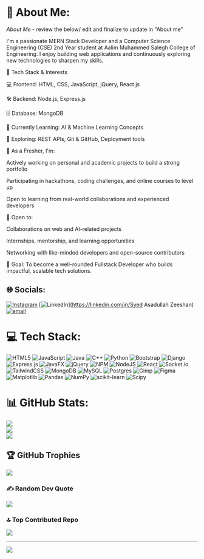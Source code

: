 # 💫 About Me:
*About Me* - review the below/ edit and finalize to update in "About me"

I'm a passionate MERN Stack Developer and a Computer Science Engineering (CSE) 2nd Year student at Aalim Muhammed Salegh College of Engineering. I enjoy building web applications and continuously exploring new technologies to sharpen my skills.

🔧 Tech Stack & Interests

💻 Frontend: HTML, CSS, JavaScript, jQuery, React.js

🛠️ Backend: Node.js, Express.js

🗄️ Database: MongoDB

🧠 Currently Learning: AI & Machine Learning Concepts

🧪 Exploring: REST APIs, Git & GitHub, Deployment tools

🌱 As a Fresher, I'm:

Actively working on personal and academic projects to build a strong portfolio

Participating in hackathons, coding challenges, and online courses to level up

Open to learning from real-world collaborations and experienced developers

🤝 Open to:

Collaborations on web and AI-related projects

Internships, mentorship, and learning opportunities

Networking with like-minded developers and open-source contributors

📌 Goal: To become a well-rounded Fullstack Developer who builds impactful, scalable tech solutions.


## 🌐 Socials:
[![Instagram](https://img.shields.io/badge/Instagram-%23E4405F.svg?logo=Instagram&logoColor=white)](https://instagram.com/s.asadullahzeeshan) [![LinkedIn](https://img.shields.io/badge/LinkedIn-%230077B5.svg?logo=linkedin&logoColor=white)](https://linkedin.com/in/Syed Asadullah Zeeshan) [![email](https://img.shields.io/badge/Email-D14836?logo=gmail&logoColor=white)](mailto:shanzee1050@gmail.com) 

# 💻 Tech Stack:
![HTML5](https://img.shields.io/badge/html5-%23E34F26.svg?style=for-the-badge&logo=html5&logoColor=white) ![JavaScript](https://img.shields.io/badge/javascript-%23323330.svg?style=for-the-badge&logo=javascript&logoColor=%23F7DF1E) ![Java](https://img.shields.io/badge/java-%23ED8B00.svg?style=for-the-badge&logo=openjdk&logoColor=white) ![C++](https://img.shields.io/badge/c++-%2300599C.svg?style=for-the-badge&logo=c%2B%2B&logoColor=white) ![Python](https://img.shields.io/badge/python-3670A0?style=for-the-badge&logo=python&logoColor=ffdd54) ![Bootstrap](https://img.shields.io/badge/bootstrap-%238511FA.svg?style=for-the-badge&logo=bootstrap&logoColor=white) ![Django](https://img.shields.io/badge/django-%23092E20.svg?style=for-the-badge&logo=django&logoColor=white) ![Express.js](https://img.shields.io/badge/express.js-%23404d59.svg?style=for-the-badge&logo=express&logoColor=%2361DAFB) ![JavaFX](https://img.shields.io/badge/javafx-%23FF0000.svg?style=for-the-badge&logo=javafx&logoColor=white) ![jQuery](https://img.shields.io/badge/jquery-%230769AD.svg?style=for-the-badge&logo=jquery&logoColor=white) ![NPM](https://img.shields.io/badge/NPM-%23CB3837.svg?style=for-the-badge&logo=npm&logoColor=white) ![NodeJS](https://img.shields.io/badge/node.js-6DA55F?style=for-the-badge&logo=node.js&logoColor=white) ![React](https://img.shields.io/badge/react-%2320232a.svg?style=for-the-badge&logo=react&logoColor=%2361DAFB) ![Socket.io](https://img.shields.io/badge/Socket.io-black?style=for-the-badge&logo=socket.io&badgeColor=010101) ![TailwindCSS](https://img.shields.io/badge/tailwindcss-%2338B2AC.svg?style=for-the-badge&logo=tailwind-css&logoColor=white) ![MongoDB](https://img.shields.io/badge/MongoDB-%234ea94b.svg?style=for-the-badge&logo=mongodb&logoColor=white) ![MySQL](https://img.shields.io/badge/mysql-4479A1.svg?style=for-the-badge&logo=mysql&logoColor=white) ![Postgres](https://img.shields.io/badge/postgres-%23316192.svg?style=for-the-badge&logo=postgresql&logoColor=white) ![Gimp](https://img.shields.io/badge/Gimp-657D8B?style=for-the-badge&logo=gimp&logoColor=FFFFFF) ![Figma](https://img.shields.io/badge/figma-%23F24E1E.svg?style=for-the-badge&logo=figma&logoColor=white) ![Matplotlib](https://img.shields.io/badge/Matplotlib-%23ffffff.svg?style=for-the-badge&logo=Matplotlib&logoColor=black) ![Pandas](https://img.shields.io/badge/pandas-%23150458.svg?style=for-the-badge&logo=pandas&logoColor=white) ![NumPy](https://img.shields.io/badge/numpy-%23013243.svg?style=for-the-badge&logo=numpy&logoColor=white) ![scikit-learn](https://img.shields.io/badge/scikit--learn-%23F7931E.svg?style=for-the-badge&logo=scikit-learn&logoColor=white) ![Scipy](https://img.shields.io/badge/SciPy-%230C55A5.svg?style=for-the-badge&logo=scipy&logoColor=%white)
# 📊 GitHub Stats:
![](https://github-readme-stats.vercel.app/api?username=syedzeeeshan&theme=shadow_blue&hide_border=false&include_all_commits=true&count_private=true)<br/>
![](https://nirzak-streak-stats.vercel.app/?user=syedzeeeshan&theme=shadow_blue&hide_border=false)<br/>
![](https://github-readme-stats.vercel.app/api/top-langs/?username=syedzeeeshan&theme=shadow_blue&hide_border=false&include_all_commits=true&count_private=true&layout=compact)

## 🏆 GitHub Trophies
![](https://github-profile-trophy.vercel.app/?username=syedzeeeshan&theme=radical&no-frame=false&no-bg=false&margin-w=4)

### ✍️ Random Dev Quote
![](https://quotes-github-readme.vercel.app/api?type=vetical&theme=radical)

### 🔝 Top Contributed Repo
![](https://github-contributor-stats.vercel.app/api?username=syedzeeeshan&limit=5&theme=dark&combine_all_yearly_contributions=true)

---
[![](https://visitcount.itsvg.in/api?id=syedzeeeshan&icon=8&color=13)](https://visitcount.itsvg.in)

<!-- Proudly created with GPRM ( https://gprm.itsvg.in ) -->

